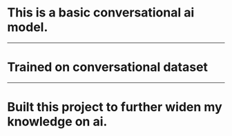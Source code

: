 # This is a basic conversational ai model. 
---
# Trained on conversational dataset 
---
# Built this project to further widen my knowledge on ai.